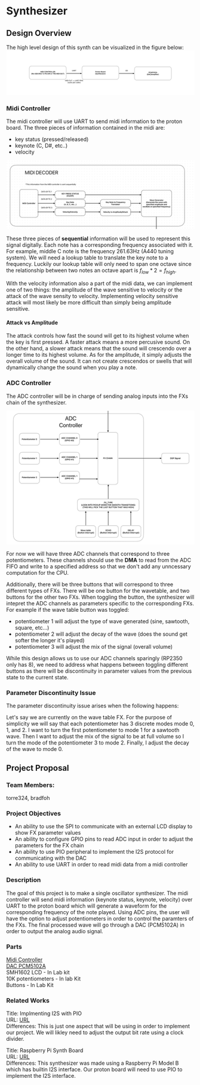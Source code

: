 # Synthesizer

## Design Overview
The high level design of this synth can be visualized in the figure below: 
![High Level Design](img/highlevelsynthdiagram.jpeg)

### Midi Controller
The midi controller will use UART to send midi information to the proton board. The three pieces of information contained in the midi are: 
<ul>
<li>key status (pressed/released)</li>
<li>keynote (C, D#, etc..)</li>
<li>velocity </li>
</ul>

![Midi Controller Schem](img/MidiDecoderSchem.jpeg)


These three pieces of **sequential** information will be used to represent this signal digitally. Each note has a corresponding frequency associated with it. For example, middle C note is the frequency 261.63Hz (A440 tuning system). We will need a lookup table to translate the key note to a frequency. Luckily our lookup table will only need to span one octave since the relationship between two notes an octave apart is $f_{low} * 2 = f_{high}$. <br/>

With the velocity information also a part of the midi data, we can implement one of two things: the amplitude of the wave sensitive to velocity or the attack of the wave sensity to velocity. Implementing velocity sensitive attack will most likely be more difficult than simply being amplitude sensitive.

#### Attack vs Amplitude
The attack controls how fast the sound will get to its highest volume when the key is first pressed. A faster attack means a more percusive sound. On the other hand, a slower attack means that the sound will crescendo over a longer time to its highest volume. As for the amplitude, it simply adjusts the overall volume of the sound. It can not create crescendos or swells that will dynamically change the sound when you play a note.


### ADC Controller

The ADC controller will be in charge of sending analog inputs into the FXs chain of the synthesizer.

![ADC controller](img/ADCController.jpeg)

For now we will have three ADC channels that correspond to three potentiometers. These channels should use the **DMA** to read from the ADC FIFO and write to a specified address so that we don't add any unncessary computation for the CPU.

Additionally, there will be three buttons that will correspond to three different types of FXs. There will be one button for the wavetable, and two buttons for the other two FXs. When toggling the button, the synthesizer will intepret the ADC channels as parameters specific to the corresponding FXs. For example if the wave table button was toggled:
<ul>
    <li> potentiometer 1 will adjust the type of wave generated (sine, sawtooth, square, etc...)</li>
    <li> potentiometer 2 will adjust the decay of the wave (does the sound get softer the longer it's played)</li>
    <li>potentiometer 3 will adjust the mix of the signal (overall volume)</li>

</ul> 

While this design allows us to use our ADC channels sparingly (RP2350 only has 8), we need to address what happens between toggling different buttons as there will be discontinuity in parameter values from the previous state to the current state.

### Parameter Discontinuity Issue
The parameter discontinuity issue arises when the following happens: <br />

Let's say we are currently on the wave table FX. For the purpose of simplicity we will say that each potentiometer has 3 discrete modes mode 0, 1, and 2. I want to turn the first potentiometer to mode 1 for a sawtooth wave. Then I want to adjust the mix of the signal to be at full volume so I turn the mode of the potentiometer 3 to mode 2. Finally, I adjust the decay of the wave to mode 0.

## Project Proposal

### Team Members:
torre324, bradfoh

### Project Objectives

<ul>
    <li>An ability to use the SPI to communicate with an external LCD display to show FX parameter values  </li>
    <li>An ability to configure GPIO pins to read ADC input in order to adjust the parameters for the FX chain</li>
    <li>An ability to use PIO peripheral to implement the I2S protocol for communicating with the DAC
    <li>An ability to use UART in order to read midi data from a midi controller </li>
</ul>

### Description

The goal of this project is to make a single oscillator synthesizer. The midi controller will send midi information (keynote status, keynote, velocity) over UART to the proton board which will generate a waveform for the corresponding frequency of the note played. Using ADC pins, the user will have the option to adjust potentiometers in order to control the paramters of the FXs. The final processed wave will go through a DAC (PCM5102A) in order to output the analog audio signal.

### Parts

[Midi Controller](https://www.amazon.com/Donner-N-25-Controlle-Velocity-Sensitive-Production/dp/B0C1ZC45F5/?_encoding=UTF8&pd_rd_w=Grd2g&content-id=amzn1.sym.4efc43db-939e-4a80-abaf-50c6a6b8c631%3Aamzn1.symc.5a16118f-86f0-44cd-8e3e-6c5f82df43d0&pf_rd_p=4efc43db-939e-4a80-abaf-50c6a6b8c631&pf_rd_r=B1KF2GA14WK6RNKPRT24&pd_rd_wg=U7XjY&pd_rd_r=86d487fc-a9b1-4629-b7ee-289ac83ccf03&ref_=pd_hp_d_atf_ci_mcx_mr_ca_hp_atf_d&th=1)<br />
[DAC PCM5102A](https://www.amazon.com/dp/B09C5QX228?ref=ppx_yo2ov_dt_b_fed_asin_title)<br />
SMH1602 LCD - In Lab kit <br />
10K potentiometers - In lab Kit <br />
Buttons - In Lab Kit


### Related Works

Title: Implmenting I2S with PIO <br />
URL: [URL](https://github.com/raspberrypi/pico-extras/tree/master/src/rp2_common/pico_audio_i2s) <br />
Differences: This is just one aspect that will be using in order to implement our project. We will likley need to adjust the output bit rate using a clock divider.

Title: Raspberry Pi Synth Board <br />
URL: [URL](https://diyelectromusic.com/2022/09/25/raspberry-pi-v1-model-b-synth-board-part-2/) <br />
Differences: This synthesizer was made using a Raspberry Pi Model B which has builtin I2S interface. Our proton board will need to use PIO to implement the I2S interface. 
